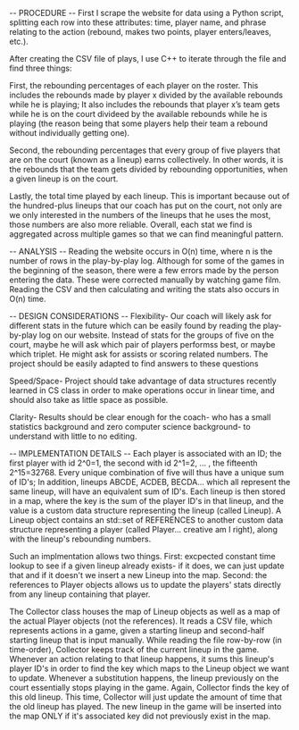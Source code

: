 -- PROCEDURE --
First I scrape the website for data using a Python script, splitting each row into these attributes: time, player name, and phrase relating to the action (rebound, makes two points, player enters/leaves, etc.). 

After creating the CSV file of plays, I use C++ to iterate through the file and find three things: 

First, the rebounding percentages of each player on the roster. This includes the rebounds made by player x divided by the available rebounds while he is playing; It also includes the rebounds that player x’s team gets while he is on the court divideed by the available rebounds while he is playing (the reason being that some players help their team a rebound without individually getting one). 

Second, the rebounding percentages that every group of five players that are on the court (known as a lineup) earns collectively. In other words, it is the rebounds that the team gets divided by rebounding opportunities, when a given lineup is on the court. 

Lastly, the total time played by each lineup. This is important because out of the hundred-plus lineups that our coach has put on the court, not only are we only interested in the numbers of the lineups that he uses the most, those numbers are also more reliable. Overall, each stat we find is aggregated across multiple games so that we can find meaningful pattern.


-- ANALYSIS --
Reading the website occurs in O(n) time, where n is the number of rows in the play-by-play log. Although for some of the games in the beginning of the season, there were a few errors made by the person entering the data. These were corrected manually by watching game film. Reading the CSV and then calculating and writing the stats also occurs in O(n) time.


-- DESIGN CONSIDERATIONS --
Flexibility- Our coach will likely ask for different stats in the future which can be easily found by reading the play-by-play log on our website. Instead of stats for the groups of five on the court, maybe he will ask which pair of players performss best, or maybe which triplet. He might ask for assists or scoring related numbers. The project should be easily adapted to find answers to these questions

Speed/Space- Project should take advantage of data structures recently learned in CS class in order to make operations occur in linear time, and should also take as little space as possible.

Clarity- Results should be clear enough for the coach- who has a small statistics background and zero computer science background- to understand with little to no editing.


-- IMPLEMENTATION DETAILS -- 
Each player is associated with an ID; the first player with id 2^0=1, the second with id 2^1=2, ... , the fifteenth 2^15=32768. Every unique combination of five will thus have a unique sum of ID's; In addition, lineups ABCDE, ACDEB, BECDA... which all represent the same lineup, will have an equivalent sum of ID's. Each lineup is then stored in a map, where the key is the sum of the player ID's in that lineup, and the value is a custom data structure representing the lineup (called Lineup). A Lineup object contains an std::set of REFERENCES to another custom data structure representing a player (called Player... creative am I right), along with the lineup's rebounding numbers. 

Such an implmentation allows two things. First: excpected constant time lookup to see if a given lineup already exists- if it does, we can just update that and if it doesn't we insert a new Lineup into the map. Second: the references to Player objects allows us to update the players' stats directly from any lineup containing that player.   

The Collector class houses the map of Lineup objects as well as a map of the actual Player objects (not the references). It reads a CSV file, which represents actions in a game, given a starting lineup and second-half starting lineup that is input manually. While reading the file row-by-row (in time-order), Collector keeps track of the current lineup in the game. Whenever an action relating to that lineup happens, it sums this lineup's player ID's in order to find the key which maps to the Lineup object we want to update. Whenever a substitution happens, the lineup previously on the court essentially stops playing in the game. Again, Collector finds the key of this old lineup. This time, Collector will just update the amount of time that the old lineup has played. The new lineup in the game will be inserted into the map ONLY if it's associated key did not previously exist in the map.
